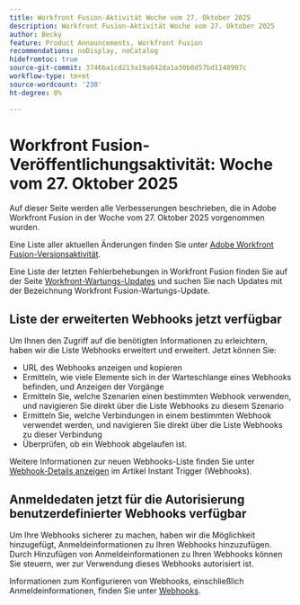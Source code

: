 ```yaml
---
title: Workfront Fusion-Aktivität Woche vom 27. Oktober 2025
description: Workfront Fusion-Aktivität Woche vom 27. Oktober 2025
author: Becky
feature: Product Announcements, Workfront Fusion
recommendations: noDisplay, noCatalog
hidefromtoc: true
source-git-commit: 3746ba1cd213a19a042da1a30b0d57bd1140907c
workflow-type: tm+mt
source-wordcount: '230'
ht-degree: 0%

---
```


# Workfront Fusion-Veröffentlichungsaktivität: Woche vom 27. Oktober 2025

Auf dieser Seite werden alle Verbesserungen beschrieben, die in Adobe Workfront Fusion in der Woche vom 27. Oktober 2025 vorgenommen wurden.

Eine Liste aller aktuellen Änderungen finden Sie unter [Adobe Workfront Fusion-Versionsaktivität](/help/workfront-fusion/fusion-product-releases/fusion-release-activity.md).

Eine Liste der letzten Fehlerbehebungen in Workfront Fusion finden Sie auf der Seite [Workfront-Wartungs-Updates](https://experienceleague.adobe.com/en/docs/workfront-known-issues/releases/current-updates) und suchen Sie nach Updates mit der Bezeichnung Workfront Fusion-Wartungs-Update.

## Liste der erweiterten Webhooks jetzt verfügbar

Um Ihnen den Zugriff auf die benötigten Informationen zu erleichtern, haben wir die Liste Webhooks erweitert und erweitert. Jetzt können Sie:

* URL des Webhooks anzeigen und kopieren
* Ermitteln, wie viele Elemente sich in der Warteschlange eines Webhooks befinden, und Anzeigen der Vorgänge
* Ermitteln Sie, welche Szenarien einen bestimmten Webhook verwenden, und navigieren Sie direkt über die Liste Webhooks zu diesem Szenario
* Ermitteln Sie, welche Verbindungen in einem bestimmten Webhook verwendet werden, und navigieren Sie direkt über die Liste Webhooks zu dieser Verbindung
* Überprüfen, ob ein Webhook abgelaufen ist.

Weitere Informationen zur neuen Webhooks-Liste finden Sie unter [Webhook-Details anzeigen](/help/workfront-fusion/references/modules/webhooks-reference.md#view-webhook-details) im Artikel Instant Trigger (Webhooks).

## Anmeldedaten jetzt für die Autorisierung benutzerdefinierter Webhooks verfügbar

Um Ihre Webhooks sicherer zu machen, haben wir die Möglichkeit hinzugefügt, Anmeldeinformationen zu Ihren Webhooks hinzuzufügen. Durch Hinzufügen von Anmeldeinformationen zu Ihren Webhooks können Sie steuern, wer zur Verwendung dieses Webhooks autorisiert ist.

Informationen zum Konfigurieren von Webhooks, einschließlich Anmeldeinformationen, finden Sie unter [Webhooks](/help/workfront-fusion/references/apps-and-modules/universal-connectors/webhooks-updated.md).

